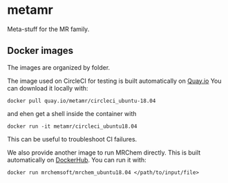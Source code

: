 # metamr

Meta-stuff for the MR family.

## Docker images

The images are organized by folder.

The image used on CircleCI for testing is built automatically on [Quay.io](quay.io)
You can download it locally with:

    docker pull quay.io/metamr/circleci_ubuntu-18.04
    
and ehen get a shell inside the container with

    docker run -it metamr/circleci_ubuntu18.04
    
This can be useful to troubleshoot CI failures.

We also provide another image to run MRChem directly. This is built automatically on [DockerHub](https://hub.docker.com/u/mrchemsoft).
You can run it with:

    docker run mrchemsoft/mrchem_ubuntu18.04 </path/to/input/file>
